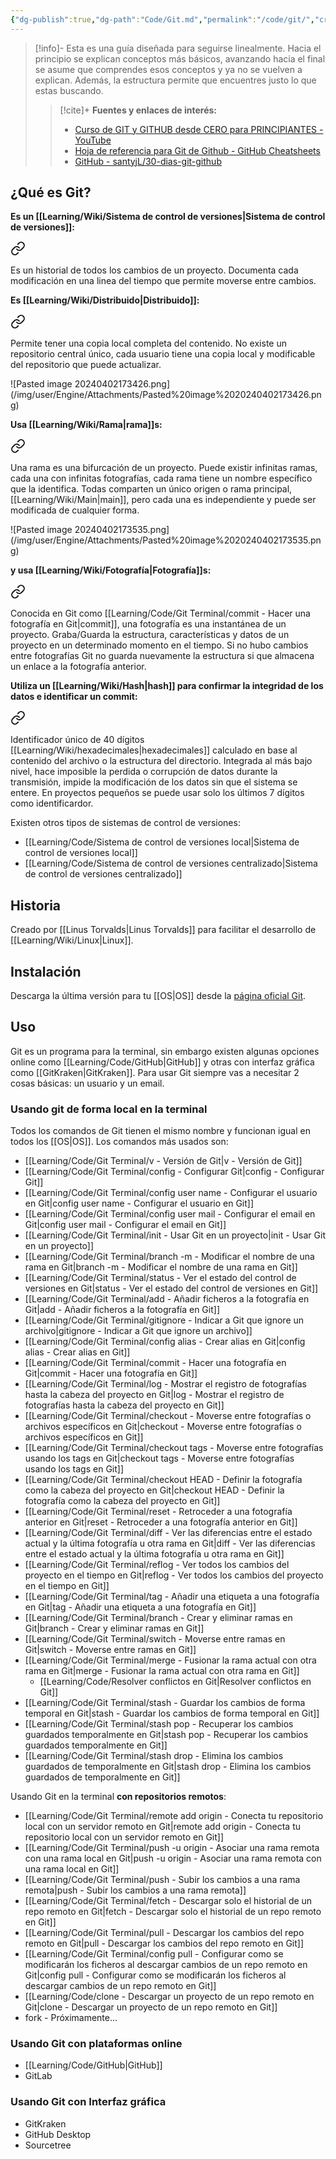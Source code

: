 ```yaml
---
{"dg-publish":true,"dg-path":"Code/Git.md","permalink":"/code/git/","created":"2024-03-14T13:56","updated":"2024-04-03T21:44"}
---
```



> [!info]-
> Esta es una guía diseñada para seguirse linealmente. Hacia el principio se explican conceptos más básicos, avanzando hacia el final se asume que comprendes esos conceptos y ya no se vuelven a explican. Además, la estructura permite que encuentres justo lo que estas buscando.
> 
>> [!cite]+ **Fuentes y enlaces de interés:**
>> - [Curso de GIT y GITHUB desde CERO para PRINCIPIANTES - YouTube](https://youtube.com/watch?v=3GymExBkKjE)
>> - [Hoja de referencia para Git de Github - GitHub Cheatsheets](https://training.github.com/downloads/es_ES/github-git-cheat-sheet/)
>> - [GitHub - santyjL/30-dias-git-github](https://github.com/santyjL/30-dias-git-github/tree/main)

## ¿Qué es Git?
**Es un [[Learning/Wiki/Sistema de control de versiones\|Sistema de control de versiones]]:** 
<div class="transclusion internal-embed is-loaded"><a class="markdown-embed-link" href="/sistema-de-control-de-versiones/#4a1b0e" aria-label="Open link"><svg xmlns="http://www.w3.org/2000/svg" width="24" height="24" viewBox="0 0 24 24" fill="none" stroke="currentColor" stroke-width="2" stroke-linecap="round" stroke-linejoin="round" class="svg-icon lucide-link"><path d="M10 13a5 5 0 0 0 7.54.54l3-3a5 5 0 0 0-7.07-7.07l-1.72 1.71"></path><path d="M14 11a5 5 0 0 0-7.54-.54l-3 3a5 5 0 0 0 7.07 7.07l1.71-1.71"></path></svg></a><div class="markdown-embed">



Es un historial de todos los cambios de un proyecto. Documenta cada modificación en una linea del tiempo que permite moverse entre cambios. 

</div></div>


**Es [[Learning/Wiki/Distribuido\|Distribuido]]:** 
<div class="transclusion internal-embed is-loaded"><a class="markdown-embed-link" href="/distribuido/#703a42" aria-label="Open link"><svg xmlns="http://www.w3.org/2000/svg" width="24" height="24" viewBox="0 0 24 24" fill="none" stroke="currentColor" stroke-width="2" stroke-linecap="round" stroke-linejoin="round" class="svg-icon lucide-link"><path d="M10 13a5 5 0 0 0 7.54.54l3-3a5 5 0 0 0-7.07-7.07l-1.72 1.71"></path><path d="M14 11a5 5 0 0 0-7.54-.54l-3 3a5 5 0 0 0 7.07 7.07l1.71-1.71"></path></svg></a><div class="markdown-embed">



Permite tener una copia local completa del contenido. No existe un repositorio central único, cada usuario tiene una copia local y modificable del repositorio que puede actualizar. 

</div></div>
![Pasted image 20240402173426.png](/img/user/Engine/Attachments/Pasted%20image%2020240402173426.png)

**Usa [[Learning/Wiki/Rama\|rama]]s:** 
<div class="transclusion internal-embed is-loaded"><a class="markdown-embed-link" href="/rama/#200880" aria-label="Open link"><svg xmlns="http://www.w3.org/2000/svg" width="24" height="24" viewBox="0 0 24 24" fill="none" stroke="currentColor" stroke-width="2" stroke-linecap="round" stroke-linejoin="round" class="svg-icon lucide-link"><path d="M10 13a5 5 0 0 0 7.54.54l3-3a5 5 0 0 0-7.07-7.07l-1.72 1.71"></path><path d="M14 11a5 5 0 0 0-7.54-.54l-3 3a5 5 0 0 0 7.07 7.07l1.71-1.71"></path></svg></a><div class="markdown-embed">



Una rama es una bifurcación de un proyecto. Puede existir infinitas ramas, cada una con infinitas fotografías, cada rama tiene un nombre específico que la identifica. Todas comparten un único origen o rama principal, [[Learning/Wiki/Main\|main]], pero cada una es independiente y puede ser modificada de cualquier forma. 

</div></div>
![Pasted image 20240402173535.png](/img/user/Engine/Attachments/Pasted%20image%2020240402173535.png)

**y usa [[Learning/Wiki/Fotografía\|Fotografía]]s:** 
<div class="transclusion internal-embed is-loaded"><a class="markdown-embed-link" href="/fotografia/#3dcda9" aria-label="Open link"><svg xmlns="http://www.w3.org/2000/svg" width="24" height="24" viewBox="0 0 24 24" fill="none" stroke="currentColor" stroke-width="2" stroke-linecap="round" stroke-linejoin="round" class="svg-icon lucide-link"><path d="M10 13a5 5 0 0 0 7.54.54l3-3a5 5 0 0 0-7.07-7.07l-1.72 1.71"></path><path d="M14 11a5 5 0 0 0-7.54-.54l-3 3a5 5 0 0 0 7.07 7.07l1.71-1.71"></path></svg></a><div class="markdown-embed">



Conocida en Git como [[Learning/Code/Git Terminal/commit - Hacer una fotografía en Git\|commit]], una fotografía es una instantánea de un proyecto. Graba/Guarda la estructura, características y datos de un proyecto en un determinado momento en el tiempo. Si no hubo cambios entre fotografías Git no guarda nuevamente la estructura si que almacena un enlace a la fotografía anterior. 

</div></div>


**Utiliza un [[Learning/Wiki/Hash\|hash]] para confirmar la integridad de los datos e identificar un commit:** 

<div class="transclusion internal-embed is-loaded"><a class="markdown-embed-link" href="/hash/#c1dcc8" aria-label="Open link"><svg xmlns="http://www.w3.org/2000/svg" width="24" height="24" viewBox="0 0 24 24" fill="none" stroke="currentColor" stroke-width="2" stroke-linecap="round" stroke-linejoin="round" class="svg-icon lucide-link"><path d="M10 13a5 5 0 0 0 7.54.54l3-3a5 5 0 0 0-7.07-7.07l-1.72 1.71"></path><path d="M14 11a5 5 0 0 0-7.54-.54l-3 3a5 5 0 0 0 7.07 7.07l1.71-1.71"></path></svg></a><div class="markdown-embed">



Identificador único de 40 dígitos [[Learning/Wiki/hexadecimales\|hexadecimales]] calculado en base al contenido del archivo o la estructura del directorio. Integrada al más bajo nivel, hace imposible la perdida o corrupción de datos durante la transmisión, impide la modificación de los datos sin que el sistema se entere. En proyectos pequeños se puede usar solo los últimos 7 dígitos como identificardor. 

</div></div>
  

Existen otros tipos de sistemas de control de versiones:
- [[Learning/Code/Sistema de control de versiones local\|Sistema de control de versiones local]] 
- [[Learning/Code/Sistema de control de versiones centralizado\|Sistema de control de versiones centralizado]] 
## Historia
Creado por [[Linus Torvalds\|Linus Torvalds]] para facilitar el desarrollo de [[Learning/Wiki/Linux\|Linux]].

## Instalación
Descarga la última versión para tu [[OS\|OS]] desde la [página oficial Git](https://git-scm.com/).

## Uso
Git es un programa para la terminal, sin embargo existen algunas opciones online como [[Learning/Code/GitHub\|GitHub]] y otras con interfaz gráfica como [[GitKraken\|GitKraken]]. Para usar Git siempre vas a necesitar 2 cosas básicas: un usuario y un email.

### Usando git de forma local en la terminal
Todos los comandos de Git tienen el mismo nombre y funcionan igual en todos los [[OS\|OS]]. Los comandos más usados son:
- [[Learning/Code/Git Terminal/v - Versión de Git\|v - Versión de Git]]
- [[Learning/Code/Git Terminal/config - Configurar Git\|config - Configurar Git]]
- [[Learning/Code/Git Terminal/config user name - Configurar el usuario en Git\|config user name - Configurar el usuario en Git]]
- [[Learning/Code/Git Terminal/config user mail - Configurar el email en Git\|config user mail - Configurar el email en Git]]
- [[Learning/Code/Git Terminal/init - Usar Git en un proyecto\|init - Usar Git en un proyecto]]
- [[Learning/Code/Git Terminal/branch -m - Modificar el nombre de una rama en Git\|branch -m - Modificar el nombre de una rama en Git]] 
- [[Learning/Code/Git Terminal/status - Ver el estado del control de versiones en Git\|status - Ver el estado del control de versiones en Git]]
- [[Learning/Code/Git Terminal/add - Añadir ficheros a la fotografía en Git\|add - Añadir ficheros a la fotografía en Git]]
- [[Learning/Code/Git Terminal/gitignore - Indicar a Git que ignore un archivo\|gitignore - Indicar a Git que ignore un archivo]]
- [[Learning/Code/Git Terminal/config alias - Crear alias en Git\|config alias - Crear alias en Git]]
- [[Learning/Code/Git Terminal/commit - Hacer una fotografía en Git\|commit - Hacer una fotografía en Git]]
- [[Learning/Code/Git Terminal/log - Mostrar el registro de fotografías hasta la cabeza del proyecto en Git\|log - Mostrar el registro de fotografías hasta la cabeza del proyecto en Git]] 
- [[Learning/Code/Git Terminal/checkout - Moverse entre fotografías o archivos específicos en Git\|checkout - Moverse entre fotografías o archivos específicos en Git]] 
- [[Learning/Code/Git Terminal/checkout tags - Moverse entre fotografías usando los tags en Git\|checkout tags - Moverse entre fotografías usando los tags en Git]] 
- [[Learning/Code/Git Terminal/checkout HEAD - Definir la fotografía como la cabeza del proyecto en Git\|checkout HEAD - Definir la fotografía como la cabeza del proyecto en Git]] 
- [[Learning/Code/Git Terminal/reset - Retroceder a una fotografía anterior en  Git\|reset - Retroceder a una fotografía anterior en  Git]] 
- [[Learning/Code/Git Terminal/diff - Ver las diferencias entre el estado actual y la última fotografía u otra rama en Git\|diff - Ver las diferencias entre el estado actual y la última fotografía u otra rama en Git]] 
- [[Learning/Code/Git Terminal/reflog - Ver todos los cambios del proyecto en el tiempo en Git\|reflog - Ver todos los cambios del proyecto en el tiempo en Git]] 
- [[Learning/Code/Git Terminal/tag - Añadir una etiqueta a una fotografía en Git\|tag - Añadir una etiqueta a una fotografía en Git]] 
- [[Learning/Code/Git Terminal/branch - Crear y eliminar ramas en Git\|branch - Crear y eliminar ramas en Git]] 
- [[Learning/Code/Git Terminal/switch - Moverse entre ramas en Git\|switch - Moverse entre ramas en Git]] 
- [[Learning/Code/Git Terminal/merge - Fusionar la rama actual con otra rama en Git\|merge - Fusionar la rama actual con otra rama en Git]] 
   - [[Learning/Code/Resolver conflictos en Git\|Resolver conflictos en Git]] 
- [[Learning/Code/Git Terminal/stash - Guardar los cambios de forma temporal en Git\|stash - Guardar los cambios de forma temporal en Git]] 
- [[Learning/Code/Git Terminal/stash pop - Recuperar los cambios guardados temporalmente en Git\|stash pop - Recuperar los cambios guardados temporalmente en Git]] 
- [[Learning/Code/Git Terminal/stash drop - Elimina los cambios guardados de temporalmente en Git\|stash drop - Elimina los cambios guardados de temporalmente en Git]] 

Usando Git en la terminal **con repositorios remotos**: 
- [[Learning/Code/Git Terminal/remote add origin - Conecta tu repositorio local con un servidor remoto en Git\|remote add origin - Conecta tu repositorio local con un servidor remoto en Git]] 
- [[Learning/Code/Git Terminal/push -u origin - Asociar una rama remota con una rama local en Git\|push -u origin - Asociar una rama remota con una rama local en Git]] 
- [[Learning/Code/Git Terminal/push - Subir los cambios a una rama remota\|push - Subir los cambios a una rama remota]] 
- [[Learning/Code/Git Terminal/fetch - Descargar solo el historial de un repo remoto en Git\|fetch - Descargar solo el historial de un repo remoto en Git]] 
- [[Learning/Code/Git Terminal/pull - Descargar los cambios del repo remoto en Git\|pull - Descargar los cambios del repo remoto en Git]] 
- [[Learning/Code/Git Terminal/config pull - Configurar como se modificarán los ficheros al descargar cambios de un repo remoto en Git\|config pull - Configurar como se modificarán los ficheros al descargar cambios de un repo remoto en Git]] 
- [[Learning/Code/clone - Descargar un proyecto de un repo remoto en Git\|clone - Descargar un proyecto de un repo remoto en Git]] 
- fork - Próximamente...

### Usando Git con plataformas online 
- [[Learning/Code/GitHub\|GitHub]] 
- GitLab

### Usando Git con Interfaz gráfica
- GitKraken
- GitHub Desktop
- Sourcetree
